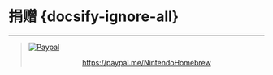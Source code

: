 # 捐赠 {docsify-ignore-all}
---
> [![Paypal](https://raw.githubusercontent.com/hacks-guide/Guide-WiiU/master/docs/assets/img/paypal_white.png#center)](https://paypal.me/NintendoHomebrew) <embed>
    <center>
        <a href="https://paypal.me/NintendoHomebrew" target="_blank">https://paypal.me/NintendoHomebrew</a>
    </center>
</embed>
